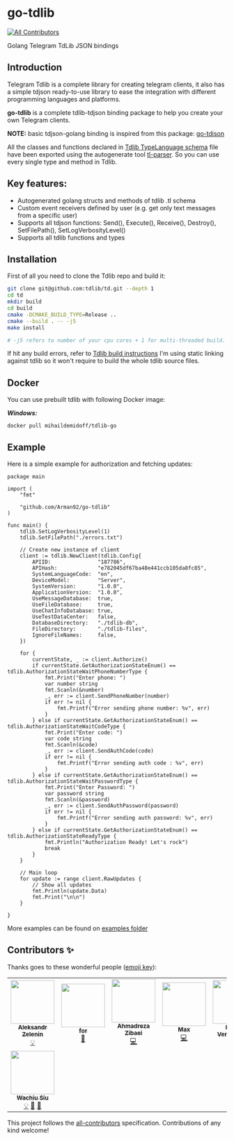 # go-tdlib
<!-- ALL-CONTRIBUTORS-BADGE:START - Do not remove or modify this section -->
[![All Contributors](https://img.shields.io/badge/all_contributors-8-orange.svg?style=flat-square)](#contributors-)
<!-- ALL-CONTRIBUTORS-BADGE:END -->
Golang Telegram TdLib JSON bindings


## Introduction
Telegram Tdlib is a complete library for creating telegram clients, it also has a simple tdjson ready-to-use library to ease
the integration with different programming languages and platforms.

**go-tdlib** is a complete tdlib-tdjson binding package to help you create your own Telegram clients.

**NOTE:** basic tdjson-golang binding is inspired from this package: [go-tdjson](https://github.com/L11R/go-tdjson)

All the classes and functions declared in [Tdlib TypeLanguage schema](https://github.com/tdlib/td/blob/master/td/generate/scheme/td_api.tl)
file have been exported using the autogenerate tool [tl-parser](https://github.com/Arman92/go-tl-parser).
So you can use every single type and method in Tdlib.

## Key features:
* Autogenerated golang structs and methods of tdlib .tl schema
* Custom event receivers defined by user (e.g. get only text messages from a specific user)
* Supports all tdjson functions: Send(), Execute(), Receive(), Destroy(), SetFilePath(), SetLogVerbosityLevel()
* Supports all tdlib functions and types

## Installation

First of all you need to clone the Tdlib repo and build it:
```bash
git clone git@github.com:tdlib/td.git --depth 1
cd td
mkdir build
cd build
cmake -DCMAKE_BUILD_TYPE=Release ..
cmake --build . -- -j5
make install

# -j5 refers to number of your cpu cores + 1 for multi-threaded build.
```

If hit any build errors, refer to [Tdlib build instructions](https://github.com/tdlib/td#building)
I'm using static linking against tdlib so it won't require to build the whole tdlib source files.

## Docker
You can use prebuilt tdlib with following Docker image: 

***Windows:***
``` shell
docker pull mihaildemidoff/tdlib-go
```

## Example
Here is a simple example for authorization and fetching updates:
```golang
package main

import (
	"fmt"

	"github.com/Arman92/go-tdlib"
)

func main() {
	tdlib.SetLogVerbosityLevel(1)
	tdlib.SetFilePath("./errors.txt")

	// Create new instance of client
	client := tdlib.NewClient(tdlib.Config{
		APIID:               "187786",
		APIHash:             "e782045df67ba48e441ccb105da8fc85",
		SystemLanguageCode:  "en",
		DeviceModel:         "Server",
		SystemVersion:       "1.0.0",
		ApplicationVersion:  "1.0.0",
		UseMessageDatabase:  true,
		UseFileDatabase:     true,
		UseChatInfoDatabase: true,
		UseTestDataCenter:   false,
		DatabaseDirectory:   "./tdlib-db",
		FileDirectory:       "./tdlib-files",
		IgnoreFileNames:     false,
	})

	for {
		currentState, _ := client.Authorize()
		if currentState.GetAuthorizationStateEnum() == tdlib.AuthorizationStateWaitPhoneNumberType {
			fmt.Print("Enter phone: ")
			var number string
			fmt.Scanln(&number)
			_, err := client.SendPhoneNumber(number)
			if err != nil {
				fmt.Printf("Error sending phone number: %v", err)
			}
		} else if currentState.GetAuthorizationStateEnum() == tdlib.AuthorizationStateWaitCodeType {
			fmt.Print("Enter code: ")
			var code string
			fmt.Scanln(&code)
			_, err := client.SendAuthCode(code)
			if err != nil {
				fmt.Printf("Error sending auth code : %v", err)
			}
		} else if currentState.GetAuthorizationStateEnum() == tdlib.AuthorizationStateWaitPasswordType {
			fmt.Print("Enter Password: ")
			var password string
			fmt.Scanln(&password)
			_, err := client.SendAuthPassword(password)
			if err != nil {
				fmt.Printf("Error sending auth password: %v", err)
			}
		} else if currentState.GetAuthorizationStateEnum() == tdlib.AuthorizationStateReadyType {
			fmt.Println("Authorization Ready! Let's rock")
			break
		}
	}

	// Main loop
	for update := range client.RawUpdates {
		// Show all updates
		fmt.Println(update.Data)
		fmt.Print("\n\n")
	}

}

```

More examples can be found on [examples folder](https://github.com/Arman92/go-tdlib/tree/master/examples)

## Contributors ✨

Thanks goes to these wonderful people ([emoji key](https://allcontributors.org/docs/en/emoji-key)):

<!-- ALL-CONTRIBUTORS-LIST:START - Do not remove or modify this section -->
<!-- prettier-ignore-start -->
<!-- markdownlint-disable -->
<table>
  <tr>
    <td align="center"><a href="https://github.com/zelenin"><img src="https://avatars0.githubusercontent.com/u/1427885?v=4?s=100" width="100px;" alt=""/><br /><sub><b>Aleksandr Zelenin</b></sub></a><br /><a href="#example-zelenin" title="Examples">💡</a></td>
    <td align="center"><a href="https://github.com/for"><img src="https://avatars1.githubusercontent.com/u/7262123?v=4?s=100" width="100px;" alt=""/><br /><sub><b>for</b></sub></a><br /><a href="https://github.com/Arman92/go-tdlib/issues?q=author%3Afor" title="Bug reports">🐛</a></td>
    <td align="center"><a href="https://zibaei.net"><img src="https://avatars2.githubusercontent.com/u/16955684?v=4?s=100" width="100px;" alt=""/><br /><sub><b>Ahmadreza Zibaei</b></sub></a><br /><a href="https://github.com/Arman92/go-tdlib/commits?author=ahmdrz" title="Code">💻</a></td>
    <td align="center"><a href="https://github.com/aivel"><img src="https://avatars2.githubusercontent.com/u/3083784?v=4?s=100" width="100px;" alt=""/><br /><sub><b>Max</b></sub></a><br /><a href="https://github.com/Arman92/go-tdlib/commits?author=aivel" title="Code">💻</a></td>
    <td align="center"><a href="https://rocketeer.be"><img src="https://avatars0.githubusercontent.com/u/42904?v=4?s=100" width="100px;" alt=""/><br /><sub><b>Ruben Vermeersch</b></sub></a><br /><a href="https://github.com/Arman92/go-tdlib/issues?q=author%3Arubenv" title="Bug reports">🐛</a></td>
    <td align="center"><a href="https://github.com/alxshelepenok"><img src="https://avatars2.githubusercontent.com/u/8599449?v=4?s=100" width="100px;" alt=""/><br /><sub><b>Alexander Shelepenok</b></sub></a><br /><a href="https://github.com/Arman92/go-tdlib/commits?author=alxshelepenok" title="Code">💻</a> <a href="#maintenance-alxshelepenok" title="Maintenance">🚧</a> <a href="https://github.com/Arman92/go-tdlib/commits?author=alxshelepenok" title="Tests">⚠️</a></td>
    <td align="center"><a href="https://github.com/KarimNahas"><img src="https://avatars3.githubusercontent.com/u/15736459?v=4?s=100" width="100px;" alt=""/><br /><sub><b>Karim Nahas</b></sub></a><br /><a href="https://github.com/Arman92/go-tdlib/commits?author=KarimNahas" title="Code">💻</a> <a href="#maintenance-KarimNahas" title="Maintenance">🚧</a> <a href="https://github.com/Arman92/go-tdlib/issues?q=author%3AKarimNahas" title="Bug reports">🐛</a></td>
  </tr>
  <tr>
    <td align="center"><a href="https://github.com/wcsiu"><img src="https://avatars0.githubusercontent.com/u/5212960?v=4?s=100" width="100px;" alt=""/><br /><sub><b>Wachiu Siu</b></sub></a><br /><a href="#example-wcsiu" title="Examples">💡</a> <a href="https://github.com/Arman92/go-tdlib/issues?q=author%3Awcsiu" title="Bug reports">🐛</a> <a href="https://github.com/Arman92/go-tdlib/commits?author=wcsiu" title="Documentation">📖</a></td>
  </tr>
</table>

<!-- markdownlint-restore -->
<!-- prettier-ignore-end -->

<!-- ALL-CONTRIBUTORS-LIST:END -->

This project follows the [all-contributors](https://github.com/all-contributors/all-contributors) specification. Contributions of any kind welcome!

